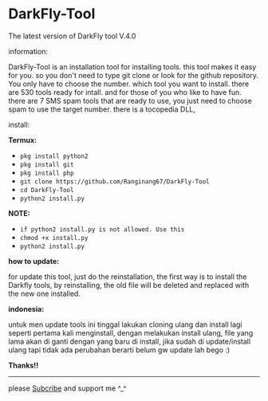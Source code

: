 # DarkFly-Tool
The latest version of DarkFly tool V.4.0

information:

DarkFly-Tool is an installation tool for installing tools. this tool makes it easy for you. so you don't need to type git clone or look for the github repository. You only have to choose the number. which tool you want to install. there are 530 tools ready for intall. and for those of you who like to have fun. there are 7 SMS spam tools that are ready to use, you just need to choose spam to use the target number. there is a tocopedia DLL, 

install:

**Termux:**

* `pkg install python2`
* `pkg install git`
* `pkg install php`
* `git clone https://github.com/Ranginang67/DarkFly-Tool`
* `cd DarkFly-Tool`
* `python2 install.py`

**NOTE:**

* `if python2 install.py is not allowed. Use this`
* `chmod +x install.py`
* `python2 install.py`
 
**how to update:**

for update this tool, just do the reinstallation, the first way is to install the Darkfly tools, by reinstalling, the old file will be deleted and replaced with the new one installed.

**indonesia:**

untuk men update tools ini tinggal lakukan cloning ulang dan install lagi seperti pertama kali menginstall, dengan melakukan install ulang, file yang lama akan di ganti dengan yang baru di install, jika sudah di update/install ulang tapi tidak ada perubahan berarti belum gw update lah bego :)

 **Thanks!!**
 
 <hr>
 
please [Subcribe](https://www.youtube.com/channel/UCNMD5U02GFeWLqmrl_XSPGQ) and support me ^_^
